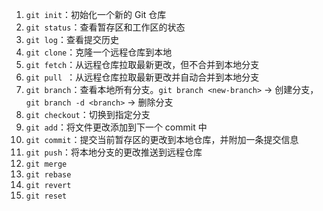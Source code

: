 1. `git init`：初始化一个新的 Git 仓库
2. `git status`：查看暂存区和工作区的状态
3. `git log`：查看提交历史
4. `git clone`：克隆一个远程仓库到本地
5. `git fetch`：从远程仓库拉取最新更改，但不合并到本地分支
6. `git pull `：从远程仓库拉取最新更改并自动合并到本地分支
7. `git branch`：查看本地所有分支。`git branch <new-branch>` -> 创建分支，`git branch -d <branch>` -> 删除分支
8. `git checkout`：切换到指定分支
9. `git add`：将文件更改添加到下一个 commit 中
10. `git commit`：提交当前暂存区的更改到本地仓库，并附加一条提交信息
11. `git push`：将本地分支的更改推送到远程仓库
12. `git merge`
13. `git rebase`
14. `git revert`
15. `git reset`

